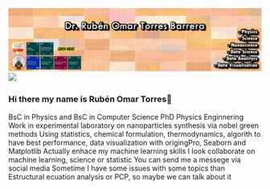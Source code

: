 
<img src='https://raw.githubusercontent.com/omarsharif9/omarsharif9/master/github.fw.png'></img>
<a href='mailto:romartorres@gmail.com'><img src='https://img.shields.io/badge/Gmail-D14836?style=for-the-badge&logo=gmail&logoColor=white'></img></a>
### Hi there my name is Rubén Omar Torres👋

BsC in Physics and BsC in Computer Science
PhD Physics Enginnering
Work in experimental laboratory on nanoparticles synthesis via nobel green methods 
Using statistics, chemical formulation, thermodynamics, algorith to have best performance, data visualization with origingPro, Seaborn and Matplotlib
Actually enhace my machine learning skills
I look collaborate on machine learning, science or statistic
You can send me a messege via social media
Sometime I have some issues with some topics than Estructural ecuation analysis or PCP, so maybe we can talk about it
